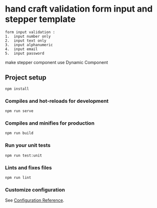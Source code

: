 # hand craft validation form input and stepper template
```
form input validation :
1.  input number only
2.  input text only
3.  input alphanumeric
4.  input email
5.  input password
```
make stepper component use Dynamic Component


## Project setup
```
npm install
```

### Compiles and hot-reloads for development
```
npm run serve
```

### Compiles and minifies for production
```
npm run build
```

### Run your unit tests
```
npm run test:unit
```

### Lints and fixes files
```
npm run lint
```

### Customize configuration
See [Configuration Reference](https://cli.vuejs.org/config/).
